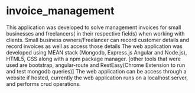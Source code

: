 # invoice_management
This application was developed to solve management invoices for small businesses and freelancers( in their respective fields) when working with clients. Small business owners/Freelancer can record customer details and record invoices as well as access those details The web application was developed using MEAN stack (Mongodb, Express.js Angular and Node.js), HTML5, CSS along with a npm package manager. [other tools that were used are bootstrap, angular-route and RestEasy(Chrome Extension to run and test mongodb queries)] The web application can be access through a website if hosted, currently the web application runs on a localhost server, and performs crud operations.
